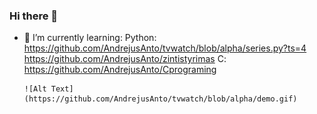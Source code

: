 ### Hi there 👋
- 🌱 I’m currently learning:
     Python:
      https://github.com/AndrejusAnto/tvwatch/blob/alpha/series.py?ts=4
      https://github.com/AndrejusAnto/zintistyrimas
     C:
      https://github.com/AndrejusAnto/Cprograming
      
      
      ![Alt Text](https://github.com/AndrejusAnto/tvwatch/blob/alpha/demo.gif)
      

<!--
**AndrejusAnto/AndrejusAnto** is a ✨ _special_ ✨ repository because its `README.md` (this file) appears on your GitHub profile.

Here are some ideas to get you started:

- 🔭 I’m currently working on ...
- 🌱 I’m currently learning ...
- 👯 I’m looking to collaborate on ...
- 🤔 I’m looking for help with ...
- 💬 Ask me about ...
- 📫 How to reach me: ...
- 😄 Pronouns: ...
- ⚡ Fun fact: ...
-->
